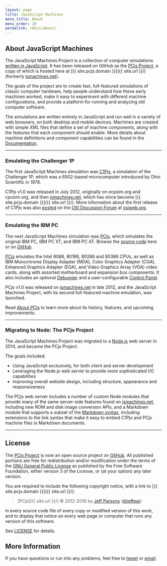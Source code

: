 ```yaml
---
layout: page
title: JavaScript Machines
menu_title: About
menu_order: 10
permalink: /docs/about/
---
```


## About JavaScript Machines

The JavaScript Machines Project is a collection of computer simulations [written in JavaScript](/modules/).
It has been released on GitHub as the [PCjs Project](https://github.com/jeffpar/pcjs), a copy of which
is hosted here at [{{ site.pcjs.domain }}]({{ site.url }}/) (formerly [jsmachines.net](http://jsmachines.net/)). 

The goals of the project are to create fast, full-featured simulations of classic computer
hardware, help people understand how these early machines worked, make it easy to experiment with different machine
configurations, and provide a platform for running and analyzing old computer software.

The simulations are written entirely in JavaScript and run well in a variety of web browsers, on both
desktop and mobile devices.  Machines are created with simple XML files that define a set of machine components,
along with the features that each component should enable.  More details about machine definitions and component
capabilities can be found in the [Documentation](/docs/).

---

### Emulating the Challenger 1P

The first JavaScript Machines simulation was [C1Pjs](/docs/c1pjs/), a simulation of the
Challenger 1P, which was a 6502-based microcomputer introduced by Ohio Scientific in 1978.

C1Pjs v1.0 was released in July 2012, originally on ecpsim.org and cpusim.org, and then
[jsmachines.net](http://jsmachines.net/), which has since become [{{ site.pcjs.domain }}]({{ site.url }}/).
More information about the first release of C1Pjs was also [posted](http://osiweb.org/osiforum/viewtopic.php?f=3&t=103)
on the [OSI Discussion Forum](http://osiweb.org/osiforum/index.php) at [osiweb.org](http://osiweb.org/).

---

### Emulating the IBM PC

The next JavaScript Machines simulation was [PCjs](/docs/about/pcjs/), which simulates the original IBM PC, IBM PC XT,
and IBM PC AT.  Browse the [source code](/modules/pcjs/) here or on [GitHub](https://github.com/jeffpar/pcjs).

[PCjs](/docs/about/pcjs/) emulates the Intel 8088, 80186, 80286 and 80386 CPUs, as well as IBM Monochrome Display
Adapter (MDA), Color Graphics Adapter (CGA), Enhanced Graphics Adapter (EGA), and Video Graphics Array (VGA) video
cards, along with assorted motherboard and expansion bus components.  It also includes an optional
[Debugger](/docs/pcjs/debugger/) and a user-configurable [Control Panel](/docs/pcjs/panel/).

PCjs v1.0 was released on [jsmachines.net](http://jsmachines.net/) in late 2012, and the JavaScript Machines Project,
with its second full-featured machine emulation, was launched.

Read [About PCjs](/docs/about/pcjs/) to learn more about its history, features, and upcoming improvements.

---

### Migrating to Node: The PCjs Project

The JavaScript Machines Project was migrated to a [Node.js](http://nodejs.org) web server in 2014, and became the
PCjs Project.

The goals included:

- Using JavaScript exclusively, for both client and server development
- Leveraging the Node.js web server to provide more sophisticated I/O capabilities
- Improving overall website design, including structure, appearance and responsiveness

The PCjs web server includes a number of custom Node modules that provide many of the same server-side features
found on [jsmachines.net](http://jsmachines.net/), including new ROM and disk image conversion APIs, and a
Markdown module that supports a subset of the [Markdown syntax](http://daringfireball.net/projects/markdown/syntax),
including extensions to the link syntax that make it easy to embed C1Pjs and PCjs machine files in Markdown documents.

---

License
---
The [PCjs Project](https://github.com/jeffpar/pcjs) is now an open source project on [GitHub](http://github.com/).
All published portions are free for redistribution and/or modification under the terms of the
[GNU General Public License](/LICENSE) as published by the Free Software Foundation, either version 3 of the License,
or (at your option) any later version.

You are required to include the following copyright notice, with a link to [{{ site.pcjs.domain }}]({{ site.url }}/):

> [PCjs]({{ site.url }}/) © 2012-2016 by [Jeff Parsons](mailto:Jeff@pcjs.org) ([@jeffpar](http://twitter.com/jeffpar))

in every source code file of every copy or modified version of this work, and to display that notice on every web page
or computer that runs any version of this software.

See [LICENSE](/LICENSE) for details.

More Information
---
If you have questions or run into any problems, feel free to [tweet](http://twitter.com/jeffpar) or
[email](mailto:Jeff@pcjs.org).

